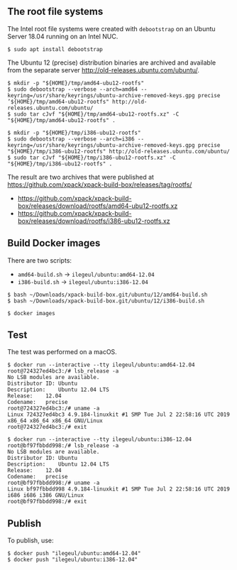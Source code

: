 
## The root file systems

The Intel root file systems were created with `debootstrap` on an Ubuntu Server
18.04 running on an Intel NUC.

```console
$ sudo apt install debootstrap
```

The Ubuntu 12 (precise) distribution binaries are archived and available
from the separate server http://old-releases.ubuntu.com/ubuntu/.

```console
$ mkdir -p "${HOME}/tmp/amd64-ubu12-rootfs"
$ sudo debootstrap --verbose --arch=amd64 --keyring=/usr/share/keyrings/ubuntu-archive-removed-keys.gpg precise ’${HOME}/tmp/amd64-ubu12-rootfs" http://old-releases.ubuntu.com/ubuntu/
$ sudo tar cJvf "${HOME}/tmp/amd64-ubu12-rootfs.xz" -C "${HOME}/tmp/amd64-ubu12-rootfs" .
```

```console
$ mkdir -p "${HOME}/tmp/i386-ubu12-rootfs"
$ sudo debootstrap --verbose --arch=i386 --keyring=/usr/share/keyrings/ubuntu-archive-removed-keys.gpg precise "${HOME}/tmp/i386-ubu12-rootfs" http://old-releases.ubuntu.com/ubuntu/
$ sudo tar cJvf "${HOME}/tmp/i386-ubu12-rootfs.xz" -C "${HOME}/tmp/i386-ubu12-rootfs" .
```

The result are two archives that were published at
https://github.com/xpack/xpack-build-box/releases/tag/rootfs/

- https://github.com/xpack/xpack-build-box/releases/download/rootfs/amd64-ubu12-rootfs.xz
- https://github.com/xpack/xpack-build-box/releases/download/rootfs/i386-ubu12-rootfs.xz

## Build Docker images

There are two scripts:

- `amd64-build.sh` -> `ilegeul/ubuntu:amd64-12.04`
- `i386-build.sh` -> `ilegeul/ubuntu:i386-12.04`

```console
$ bash ~/Downloads/xpack-build-box.git/ubuntu/12/amd64-build.sh
$ bash ~/Downloads/xpack-build-box.git/ubuntu/12/i386-build.sh

$ docker images
```

## Test

The test was performed on a macOS.

```console
$ docker run --interactive --tty ilegeul/ubuntu:amd64-12.04
root@724327ed4bc3:/# lsb_release -a
No LSB modules are available.
Distributor ID:	Ubuntu
Description:	Ubuntu 12.04 LTS
Release:	12.04
Codename:	precise
root@724327ed4bc3:/# uname -a
Linux 724327ed4bc3 4.9.184-linuxkit #1 SMP Tue Jul 2 22:58:16 UTC 2019 x86_64 x86_64 x86_64 GNU/Linux
root@724327ed4bc3:/# exit
```

```console
$ docker run --interactive --tty ilegeul/ubuntu:i386-12.04
root@bf97fbbdd998:/# lsb_release -a
No LSB modules are available.
Distributor ID:	Ubuntu
Description:	Ubuntu 12.04 LTS
Release:	12.04
Codename:	precise
root@bf97fbbdd998:/# uname -a
Linux bf97fbbdd998 4.9.184-linuxkit #1 SMP Tue Jul 2 22:58:16 UTC 2019 i686 i686 i386 GNU/Linux
root@bf97fbbdd998:/# exit
```

## Publish

To publish, use:

```console
$ docker push "ilegeul/ubuntu:amd64-12.04"
$ docker push "ilegeul/ubuntu:i386-12.04"
```
